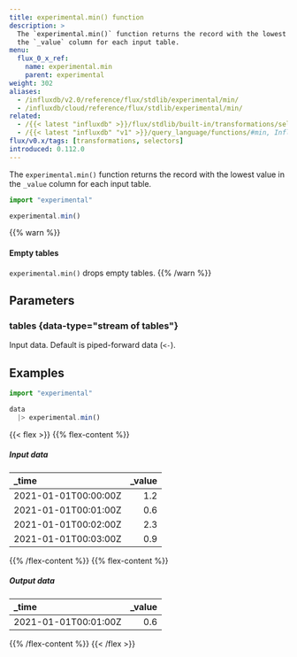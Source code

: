 ```yaml
---
title: experimental.min() function
description: >
  The `experimental.min()` function returns the record with the lowest value in
  the `_value` column for each input table.
menu:
  flux_0_x_ref:
    name: experimental.min
    parent: experimental
weight: 302
aliases:
  - /influxdb/v2.0/reference/flux/stdlib/experimental/min/
  - /influxdb/cloud/reference/flux/stdlib/experimental/min/
related:
  - /{{< latest "influxdb" >}}/flux/stdlib/built-in/transformations/selectors/min/
  - /{{< latest "influxdb" "v1" >}}/query_language/functions/#min, InfluxQL – MIN()
flux/v0.x/tags: [transformations, selectors]
introduced: 0.112.0
---
```


The `experimental.min()` function returns the record with the lowest value in
the `_value` column for each input table.

```js
import "experimental"

experimental.min()
```

{{% warn %}}
#### Empty tables
`experimental.min()` drops empty tables.
{{% /warn %}}

## Parameters

### tables {data-type="stream of tables"}
Input data.
Default is piped-forward data (`<-`).

## Examples
```js
import "experimental"

data
  |> experimental.min()
```

{{< flex >}}
{{% flex-content %}}
##### Input data
| _time                | _value |
|:-----                | ------:|
| 2021-01-01T00:00:00Z | 1.2    |
| 2021-01-01T00:01:00Z | 0.6    |
| 2021-01-01T00:02:00Z | 2.3    |
| 2021-01-01T00:03:00Z | 0.9    |
{{% /flex-content %}}
{{% flex-content %}}
##### Output data
| _time                | _value |
|:-----                | ------:|
| 2021-01-01T00:01:00Z | 0.6    |
{{% /flex-content %}}
{{< /flex >}}
